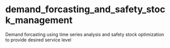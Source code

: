 # demand_forcasting_and_safety_stock_management
Demand forcasting using time series analysis and safety stock optimization to provide desired service level
